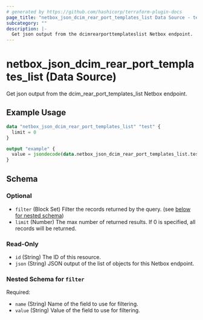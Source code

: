 ```yaml
---
# generated by https://github.com/hashicorp/terraform-plugin-docs
page_title: "netbox_json_dcim_rear_port_templates_list Data Source - terraform-provider-netbox"
subcategory: ""
description: |-
  Get json output from the dcimrearporttemplateslist Netbox endpoint.
---
```


# netbox_json_dcim_rear_port_templates_list (Data Source)

Get json output from the dcim_rear_port_templates_list Netbox endpoint.

## Example Usage

```terraform
data "netbox_json_dcim_rear_port_templates_list" "test" {
  limit = 0
}

output "example" {
  value = jsondecode(data.netbox_json_dcim_rear_port_templates_list.test.json)
}
```

<!-- schema generated by tfplugindocs -->
## Schema

### Optional

- `filter` (Block Set) Filter the records returned by the query. (see [below for nested schema](#nestedblock--filter))
- `limit` (Number) The max number of returned results. If 0 is specified, all records will be returned.

### Read-Only

- `id` (String) The ID of this resource.
- `json` (String) JSON output of the list of objects for this Netbox endpoint.

<a id="nestedblock--filter"></a>
### Nested Schema for `filter`

Required:

- `name` (String) Name of the field to use for filtering.
- `value` (String) Value of the field to use for filtering.


